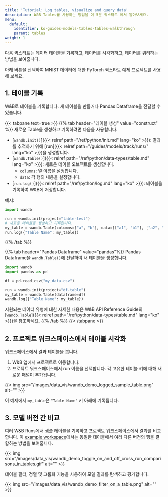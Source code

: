 ```yaml
---
title: 'Tutorial: Log tables, visualize and query data'
description: W&B Tables를 사용하는 방법을 이 5분 퀵스타트 에서 알아보세요.
menu:
  default:
    identifier: ko-guides-models-tables-tables-walkthrough
    parent: tables
weight: 1
---
```


다음 퀵스타트는 데이터 테이블을 기록하고, 데이터를 시각화하고, 데이터를 쿼리하는 방법을 보여줍니다.

아래 버튼을 선택하여 MNIST 데이터에 대한 PyTorch 퀵스타트 예제 프로젝트를 사용해 보세요.

## 1. 테이블 기록
W&B로 테이블을 기록합니다. 새 테이블을 만들거나 Pandas Dataframe을 전달할 수 있습니다.

{{< tabpane text=true >}}
{{% tab header="테이블 생성" value="construct" %}}
새로운 Table을 생성하고 기록하려면 다음을 사용합니다.
- [`wandb.init()`]({{< relref path="/ref/python/init.md" lang="ko" >}}): 결과를 추적하기 위해 [run]({{< relref path="/guides/models/track/runs/" lang="ko" >}})을 생성합니다.
- [`wandb.Table()`]({{< relref path="/ref/python/data-types/table.md" lang="ko" >}}): 새로운 테이블 오브젝트를 생성합니다.
  - `columns`: 열 이름을 설정합니다.
  - `data`: 각 행의 내용을 설정합니다.
- [`run.log()`]({{< relref path="/ref/python/log.md" lang="ko" >}}): 테이블을 기록하여 W&B에 저장합니다.

예시:
```python
import wandb

run = wandb.init(project="table-test")
# 새로운 테이블을 생성하고 기록합니다.
my_table = wandb.Table(columns=["a", "b"], data=[["a1", "b1"], ["a2", "b2"]])
run.log({"Table Name": my_table})
```
{{% /tab %}}

{{% tab header="Pandas Dataframe" value="pandas"%}}
Pandas Dataframe을 `wandb.Table()`에 전달하여 새 테이블을 생성합니다.

```python
import wandb
import pandas as pd

df = pd.read_csv("my_data.csv")

run = wandb.init(project="df-table")
my_table = wandb.Table(dataframe=df)
wandb.log({"Table Name": my_table})
```

지원되는 데이터 유형에 대한 자세한 내용은 W&B API Reference Guide의 [`wandb.Table`]({{< relref path="/ref/python/data-types/table.md" lang="ko" >}})을 참조하세요.
{{% /tab %}}
{{< /tabpane >}}

## 2. 프로젝트 워크스페이스에서 테이블 시각화

워크스페이스에서 결과 테이블을 봅니다.

1. W&B 앱에서 프로젝트로 이동합니다.
2. 프로젝트 워크스페이스에서 run 이름을 선택합니다. 각 고유한 테이블 키에 대해 새로운 패널이 추가됩니다.

{{< img src="/images/data_vis/wandb_demo_logged_sample_table.png" alt="" >}}

이 예제에서 `my_table`은 `"Table Name"` 키 아래에 기록됩니다.

## 3. 모델 버전 간 비교

여러 W&B Runs에서 샘플 테이블을 기록하고 프로젝트 워크스페이스에서 결과를 비교합니다. 이 [example workspace](https://wandb.ai/carey/table-test?workspace=user-carey)에서는 동일한 테이블에서 여러 다른 버전의 행을 결합하는 방법을 보여줍니다.

{{< img src="/images/data_vis/wandb_demo_toggle_on_and_off_cross_run_comparisons_in_tables.gif" alt="" >}}

테이블 필터, 정렬 및 그룹화 기능을 사용하여 모델 결과를 탐색하고 평가합니다.

{{< img src="/images/data_vis/wandb_demo_filter_on_a_table.png" alt="" >}}
